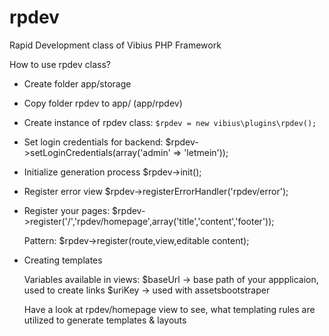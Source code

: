 rpdev
=====

Rapid Development class of Vibius PHP Framework

 How to use rpdev class?
 *  Create folder app/storage
 
 *  Copy folder rpdev to app/  (app/rpdev)
  
 *   Create instance of rpdev class:
       ``$rpdev = new vibius\plugins\rpdev();``
  
 *   Set login credentials for backend:
       $rpdev->setLoginCredentials(array('admin' => 'letmein'));
  
 *   Initialize generation process
       $rpdev->init();
  
 *   Register error view
       $rpdev->registerErrorHandler('rpdev/error');
  
 *   Register your pages:
       $rpdev->register('/','rpdev/homepage',array('title','content','footer'));
       
       Pattern:
       $rpdev->register(route,view,editable content);
  
 *   Creating templates
 
       Variables available in views:
           $baseUrl -> base path of your appplicaion, used to create links
           $uriKey -> used with assetsbootstraper
  
       Have a look at rpdev/homepage view to see, what templating rules are utilized to generate templates & layouts
